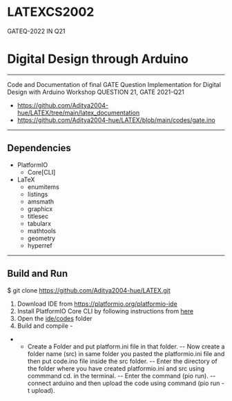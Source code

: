 # LATEXCS2002
GATEQ-2022 IN Q21
# Digital Design through Arduino
-----------------------------
Code and Documentation of final GATE Question Implementation for Digital Design with Arduino Workshop
QUESTION 21, GATE 2021-Q21
- https://github.com/Aditya2004-hue/LATEX/tree/main/latex_documentation
- https://github.com/Aditya2004-hue/LATEX/blob/main/codes/gate.ino
  
---
## Dependencies
- PlatformIO
    - Core[CLI]
- LaTeX
    - enumitems
    - listings
    - amsmath
    - graphicx
    - titlesec
    - tabularx
    - mathtools
    - geometry
    - hyperref
---
## Build and Run
$ git clone https://github.com/Aditya2004-hue/LATEX.git
1. Download IDE from https://platformio.org/platformio-ide
2. Install PlatformIO Core CLI by following instructions from [here](https://platformio.org/install/cli)
3. Open the [ide/codes](ide/codes) folder
4. Build and compile -
* - Create a Folder and put platform.ini file in that folder.
         -- Now create a folder name (src) in same folder you pasted the platformio.ini file and then  put code.ino file inside the src folder.
         -- Enter the directory of the folder where you have created platformio.ini and src using commmand cd. in the terminal.
         -- Enter the command (pio run).
         -- connect arduino and then upload the code using command (pio run -t upload).
